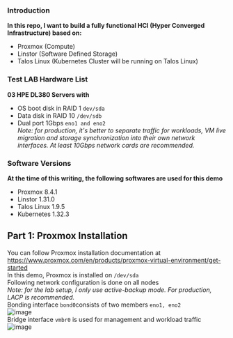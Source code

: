 ### Introduction
**In this repo, I want to build a fully functional HCI (Hyper Converged Infrastructure) based on:**  
- Proxmox (Compute)
- Linstor (Software Defined Storage)
- Talos Linux (Kubernetes Cluster will be running on Talos Linux)

### Test LAB Hardware List
**03 HPE DL380 Servers with**
- OS boot disk in RAID 1 `dev/sda`
- Data disk in RAID 10 `/dev/sdb`
- Dual port 1Gbps `eno1 and eno2`  
*Note: for production, it's better to separate traffic for workloads, VM live migration and storage synchronization into their own network interfaces. At least 10Gbps network cards are recommended.*
### Software Versions
**At the time of this writing, the following softwares are used for this demo**
- Proxmox 8.4.1
- Linstor 1.31.0
- Talos Linux 1.9.5
- Kubernetes 1.32.3
## Part 1: Proxmox Installation
You can follow Proxmox installation documentation at https://www.proxmox.com/en/products/proxmox-virtual-environment/get-started  
In this demo, Proxmox is installed on `/dev/sda`  
Following network configuration is done on all nodes  
*Note: for the lab setup, I only use active-backup mode. For production, LACP is recommended.*  
Bonding interface `bond0`consists of two members `eno1, eno2`  
![image](https://github.com/user-attachments/assets/41048945-ea45-4269-aa6b-728773f18af3)  
Bridge interface `vmbr0` is used for management and workload traffic  
![image](https://github.com/user-attachments/assets/345a7345-547b-43fc-aea5-3ee5b36fd5d7)  





